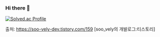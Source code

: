 ### Hi there 👋
[![Solved.ac Profile](http://mazassumnida.wtf/api/v2/generate_badge?boj=백준아이디)](https://solved.ac/백준아이디/)

출처: https://soo-vely-dev.tistory.com/159 [soo_vely의 개발로그:티스토리]
<!--
**hyg4779/hyg4779** is a ✨ _special_ ✨ repository because its `README.md` (this file) appears on your GitHub profile.

[![Anurag's github stats](https://github-readme-stats.vercel.app/api?username=hyg4779)](https://github.com/anuraghazra/github-readme-stats)


Here are some ideas to get you started:

- 🔭 I’m currently working on ...
- 🌱 I’m currently learning ...
- 👯 I’m looking to collaborate on ...
- 🤔 I’m looking for help with ...
- 💬 Ask me about ...
- 📫 How to reach me: ...
- 😄 Pronouns: ...
- ⚡ Fun fact: ...
-->
